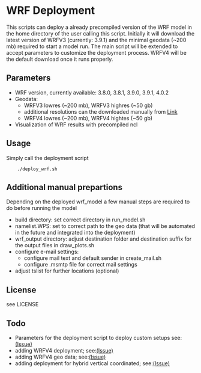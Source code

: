 # WRF Deployment

This scripts can deploy a already precompiled version of the WRF model in the
home directory of the user calling this script. Initially it will download the
latest version of WRFV3 (currently: 3.9.1) and the minimal geodata (~200 mb) 
required to start a model run. The main script will be extended to accept
parameters to customize the deployment process.
WRFV4 will be the default download once it runs properly.

## Parameters
* WRF version, currently available: 3.8.0, 3.8.1, 3.9.0, 3.9.1, 4.0.2
* Geodata: 
	* WRFV3 lowres (~200 mb), WRFV3 highres (~50 gb)
	* additional resolutions can the downloaded manually from [Link](http://www2.mmm.ucar.edu/wrf/users/download/get_sources_wps_geog_V3.html)
	* WRFV4 lowres (~200 mb), WRFV4 hightes (~50 gb)
* Visualization of WRF results with precompiled ncl

## Usage
Simply call the deployment script
```
    ./deploy_wrf.sh
```

## Additional manual prepartions
Depending on the deployed wrf_model a few manual steps are required to do before running the model
* build directory: set correct directory in run_model.sh
* namelist.WPS: set to correct path to the geo data (that will be automated in the future and integrated into the deployment)
* wrf_output directory: adjust destination folder and destination suffix for the output files in draw_plots.sh
* configure e-mail settings:
	* configure mail text and default sender in create_mail.sh
	* configure .msmtp file for correct mail settings
* adjust tslist for further locations (optional)

## License
see LICENSE

## Todo
* Parameters for the deployment script to deploy custom setups see:[(Issue)](https://github.com/SettRaziel/wrf_archlinux/issues/4)
* adding WRFV4 deployment; see:[(Issue)](https://github.com/SettRaziel/wrf_archlinux/issues/2)
* adding WRFV4 geo data; see:[(Issue)](https://github.com/SettRaziel/wrf_archlinux/issues/2)
* adding deployment for hybrid vertical coordinated; see:[(Issue)](https://github.com/SettRaziel/wrf_archlinux/issues/8)
